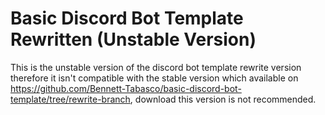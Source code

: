 # Basic Discord Bot Template Rewritten (Unstable Version)

This is the unstable version of the discord bot template rewrite version therefore it isn't compatible with the stable version which available on https://github.com/Bennett-Tabasco/basic-discord-bot-template/tree/rewrite-branch, download this version is not recommended.
